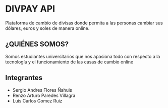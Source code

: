 # DIVPAY API

Plataforma de cambio de divisas donde permita a las personas cambiar sus dólares, euros y soles de manera online.

## ¿QUIÉNES SOMOS?

Somos estudiantes universitarios que nos apasiona todo con respecto a la tecnología y el funcionamiento de las casas de cambio online

## Integrantes 

* Sergio Andres Flores Ñahuis
* Renzo Arturo Paredes Villagra
* Luis Carlos Gomez Ruiz
